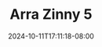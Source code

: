 --- 
title: "Arra Zinny 5"
description: "video bokeh Arra Zinny 5 durasi panjang   terbaru"
date: 2024-10-11T17:11:18-08:00
file_code: "mol3qyyrlftq"
draft: false
cover: "obvbadtg15tkcy8m.jpg"
tags: ["Arra", "Zinny", "bokep-indo", "bokep-viral", "bokep-ig"]
length: 120
fld_id: "1484139"
foldername: "Arra zinny id telegram"
categories: ["Arra zinny id telegram"]
views: 0
---